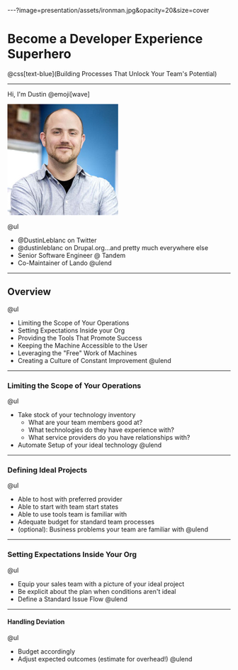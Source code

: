 ---?image=presentation/assets/ironman.jpg&opacity=20&size=cover

# Become a Developer Experience Superhero

@css[text-blue](Building Processes That Unlock Your Team's Potential)

---

Hi, I'm Dustin @emoji[wave]

![PIC](presentation/assets/me.jpg)

@ul
- @DustinLeblanc on Twitter
- @dustinleblanc on Drupal.org...and pretty much everywhere else
- Senior Software Engineer @ Tandem
- Co-Maintainer of Lando
@ulend

---

## Overview

@ul
- Limiting the Scope of Your Operations
- Setting Expectations Inside your Org
- Providing the Tools That Promote Success
- Keeping the Machine Accessible to the User
- Leveraging the "Free" Work of Machines
- Creating a Culture of Constant Improvement
@ulend

---

### Limiting the Scope of Your Operations

@ul
- Take stock of your technology inventory
    * What are your team members good at?
    * What technologies do they have experience with?
    * What service providers do you have relationships with?
- Automate Setup of your ideal technology
@ulend

---

### Defining Ideal Projects

@ul
- Able to host with preferred provider
- Able to start with team start states
- Able to use tools team is familiar with
- Adequate budget for standard team processes
- (optional): Business problems your team are familiar with
@ulend

---

### Setting Expectations Inside Your Org

@ul
- Equip your sales team with a picture of your ideal project
- Be explicit about the plan when conditions aren't ideal
- Define a Standard Issue Flow
@ulend

---

#### Handling Deviation

@ul
- Budget accordingly
- Adjust expected outcomes (estimate for overhead!)
@ulend

